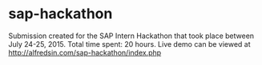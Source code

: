 # sap-hackathon

Submission created for the SAP Intern Hackathon that took place between July 24-25, 2015. Total time spent: 20 hours. Live demo can be viewed at http://alfredsin.com/sap-hackathon/index.php
